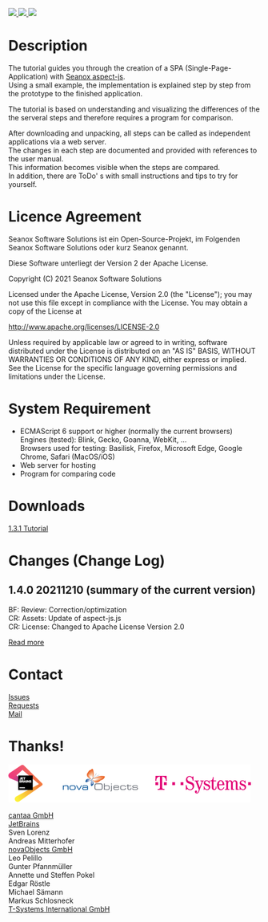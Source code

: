 <p>
  <a href="https://github.com/seanox/aspect-js-tutorial/pulls"
      title="Development is waiting for new issues / requests / ideas">
    <img src="https://img.shields.io/badge/development-passive-blue?style=for-the-badge">
  </a>
  <a href="https://github.com/seanox/aspect-js-tutorial/issues">
    <img src="https://img.shields.io/badge/maintenance-active-green?style=for-the-badge">
  </a>
  <a href="http://seanox.de/contact">
    <img src="https://img.shields.io/badge/support-active-green?style=for-the-badge">
  </a>
</p>


# Description
The tutorial guides you through the creation of a SPA (Single-Page-Application)
with [Seanox aspect-js](https://github.com/seanox/aspect-js).  
Using a small example, the implementation is explained step by step from the
prototype to the finished application.

The tutorial is based on understanding and visualizing the differences of the
the serveral steps and therefore requires a program for comparison.

After downloading and unpacking, all steps can be called as independent
applications via a web server.  
The changes in each step are documented and provided with references to the user
manual.  
This information becomes visible when the steps are compared.  
In addition, there are ToDo' s with small instructions and tips to try for
yourself.


# Licence Agreement
Seanox Software Solutions ist ein Open-Source-Projekt, im Folgenden
Seanox Software Solutions oder kurz Seanox genannt.

Diese Software unterliegt der Version 2 der Apache License.

Copyright (C) 2021 Seanox Software Solutions

Licensed under the Apache License, Version 2.0 (the "License"); you may not use
this file except in compliance with the License. You may obtain a copy of the
License at

http://www.apache.org/licenses/LICENSE-2.0

Unless required by applicable law or agreed to in writing, software distributed
under the License is distributed on an "AS IS" BASIS, WITHOUT WARRANTIES OR
CONDITIONS OF ANY KIND, either express or implied. See the License for the
specific language governing permissions and limitations under the License.


# System Requirement
- ECMAScript 6 support or higher (normally the current browsers)  
  Engines (tested): Blink, Gecko, Goanna, WebKit, ...  
  Browsers used for testing: Basilisk, Firefox, Microsoft Edge, Google Chrome, Safari (MacOS/iOS)
- Web server for hosting
- Program for comparing code


# Downloads
[1.3.1 Tutorial](https://raw.githubusercontent.com/seanox/aspect-js-tutorial/master/releases/aspect-js%20tutorial-1.3.1.zip)


# Changes (Change Log)
## 1.4.0 20211210 (summary of the current version)  
BF: Review: Correction/optimization  
CR: Assets: Update of aspect-js.js  
CR: License: Changed to Apache License Version 2.0  

[Read more](https://raw.githubusercontent.com/seanox/aspect-js-tutorial/master/CHANGES)


# Contact
[Issues](https://github.com/seanox/aspect-js-tutorial/issues)  
[Requests](https://github.com/seanox/aspect-js-tutorial/pulls)  
[Mail](http://seanox.de/contact)


# Thanks!
<img src="https://raw.githubusercontent.com/seanox/seanox/master/sources/assets/images/thanks.png">

[cantaa GmbH](https://cantaa.de/)  
[JetBrains](https://www.jetbrains.com/?from=seanox)  
Sven Lorenz  
Andreas Mitterhofer  
[novaObjects GmbH](https://www.novaobjects.de)  
Leo Pelillo  
Gunter Pfannm&uuml;ller  
Annette und Steffen Pokel  
Edgar R&ouml;stle  
Michael S&auml;mann  
Markus Schlosneck  
[T-Systems International GmbH](https://www.t-systems.com)
